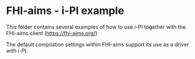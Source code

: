FHI-aims - i-PI example
=======================

This folder contains several examples of how to use i-PI together
with the FHI-aims client (https://fhi-aims.org/)

The default compilation settings within FHI-aims support its use as a driver with i-PI.
